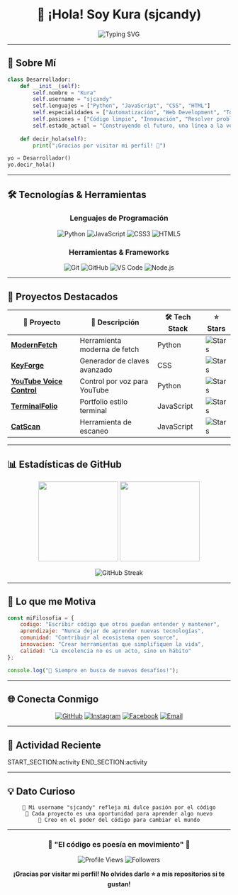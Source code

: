<div align="center">

# 🍭 ¡Hola! Soy Kura (sjcandy)

<img src="https://readme-typing-svg.herokuapp.com?font=Poppins&size=28&duration=3000&pause=1000&color=FF6B9D&center=true&vCenter=true&width=600&lines=%E2%9C%A8+Desarrolladora+Full+Stack+%E2%9C%A8;%F0%9F%9A%80+Creadora+de+Herramientas+%C3%9Atiles;%F0%9F%92%96+Amante+del+C%C3%B3digo+Limpio;%F0%9F%8C%9F+Siempre+Aprendiendo" alt="Typing SVG" />

</div>

---

## 🚀 Sobre Mí

```python
class Desarrollador:
    def __init__(self):
        self.nombre = "Kura"
        self.username = "sjcandy"
        self.lenguajes = ["Python", "JavaScript", "CSS", "HTML"]
        self.especialidades = ["Automatización", "Web Development", "Tools Creation"]
        self.pasiones = ["Código limpio", "Innovación", "Resolver problemas"]
        self.estado_actual = "Construyendo el futuro, una línea a la vez 💻"
    
    def decir_hola(self):
        print("¡Gracias por visitar mi perfil! 🎉")

yo = Desarrollador()
yo.decir_hola()
```

---

## 🛠️ Tecnologías & Herramientas

<div align="center">

### Lenguajes de Programación
![Python](https://img.shields.io/badge/Python-3776AB?style=for-the-badge&logo=python&logoColor=white)
![JavaScript](https://img.shields.io/badge/JavaScript-F7DF1E?style=for-the-badge&logo=javascript&logoColor=black)
![CSS3](https://img.shields.io/badge/CSS3-1572B6?style=for-the-badge&logo=css3&logoColor=white)
![HTML5](https://img.shields.io/badge/HTML5-E34F26?style=for-the-badge&logo=html5&logoColor=white)

### Herramientas & Frameworks
![Git](https://img.shields.io/badge/Git-F05032?style=for-the-badge&logo=git&logoColor=white)
![GitHub](https://img.shields.io/badge/GitHub-181717?style=for-the-badge&logo=github&logoColor=white)
![VS Code](https://img.shields.io/badge/VS_Code-007ACC?style=for-the-badge&logo=visual-studio-code&logoColor=white)
![Node.js](https://img.shields.io/badge/Node.js-339933?style=for-the-badge&logo=node.js&logoColor=white)

</div>

---

## 🌟 Proyectos Destacados

<div align="center">

| 🚀 Proyecto | 📝 Descripción | 🛠️ Tech Stack | ⭐ Stars |
|-------------|----------------|----------------|----------|
| **[ModernFetch](https://github.com/sjcandy/modernfetch)** | Herramienta moderna de fetch | Python | ![Stars](https://img.shields.io/github/stars/sjcandy/modernfetch?style=social) |
| **[KeyForge](https://github.com/sjcandy/KeyForge)** | Generador de claves avanzado | CSS | ![Stars](https://img.shields.io/github/stars/sjcandy/KeyForge?style=social) |
| **[YouTube Voice Control](https://github.com/sjcandy/youtube-voice-control)** | Control por voz para YouTube | Python | ![Stars](https://img.shields.io/github/stars/sjcandy/youtube-voice-control?style=social) |
| **[TerminalFolio](https://github.com/sjcandy/TerminalFolio)** | Portfolio estilo terminal | JavaScript | ![Stars](https://img.shields.io/github/stars/sjcandy/TerminalFolio?style=social) |
| **[CatScan](https://github.com/sjcandy/catScan)** | Herramienta de escaneo | JavaScript | ![Stars](https://img.shields.io/github/stars/sjcandy/catScan?style=social) |

</div>

---

## 📊 Estadísticas de GitHub

<div align="center">

<img height="180em" src="https://github-readme-stats.vercel.app/api?username=sjcandy&show_icons=true&theme=radical&include_all_commits=true&count_private=true"/>
<img height="180em" src="https://github-readme-stats.vercel.app/api/top-langs/?username=sjcandy&layout=compact&langs_count=8&theme=radical"/>

</div>

<div align="center">

![GitHub Streak](https://github-readme-streak-stats.herokuapp.com/?user=sjcandy&theme=radical)

</div>

---

## 🎯 Lo que me Motiva

```javascript
const miFilosofia = {
    codigo: "Escribir código que otros puedan entender y mantener",
    aprendizaje: "Nunca dejar de aprender nuevas tecnologías",
    comunidad: "Contribuir al ecosistema open source",
    innovacion: "Crear herramientas que simplifiquen la vida",
    calidad: "La excelencia no es un acto, sino un hábito"
};

console.log("🚀 Siempre en busca de nuevos desafíos!");
```

---

## 🌐 Conecta Conmigo

<div align="center">

[![GitHub](https://img.shields.io/badge/GitHub-181717?style=for-the-badge&logo=github&logoColor=white)](https://github.com/sjcandy)
[![Instagram](https://img.shields.io/badge/Instagram-E4405F?style=for-the-badge&logo=instagram&logoColor=white)](https://www.instagram.com/sofialopez200122/)
[![Facebook](https://img.shields.io/badge/Facebook-1877F2?style=for-the-badge&logo=facebook&logoColor=white)](https://www.facebook.com/sofia.lopez.427794)
[![Email](https://img.shields.io/badge/Email-D14836?style=for-the-badge&logo=gmail&logoColor=white)](mailto:tu-email@ejemplo.com)

</div>

---

## 🎨 Actividad Reciente

START_SECTION:activity
END_SECTION:activity

---

## 💡 Dato Curioso

<div align="center">

```
🍭 Mi username "sjcandy" refleja mi dulce pasión por el código
🎯 Cada proyecto es una oportunidad para aprender algo nuevo
🚀 Creo en el poder del código para cambiar el mundo
```

</div>

---

<div align="center">

### 🌟 "El código es poesía en movimiento" 🌟

![Profile Views](https://komarev.com/ghpvc/?username=sjcandy&color=brightgreen&style=flat-square)
![Followers](https://img.shields.io/github/followers/sjcandy?style=social)

**¡Gracias por visitar mi perfil! No olvides darle ⭐ a mis repositorios si te gustan!**

</div>
